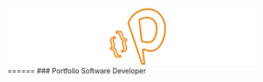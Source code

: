 ![img](https://raw.githubusercontent.com/papchenko/papchenko.com/6434f95301e8eb45000ca02de76f2d67bdcfc701/resources/img/papckenko-logo.svg)
====== ### Portfolio Software Developer
